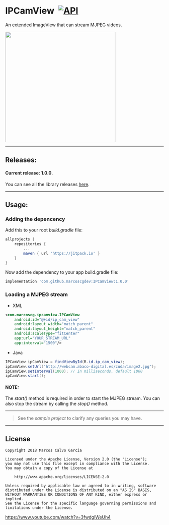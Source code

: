 # IPCamView  [![API](https://img.shields.io/badge/API-9%2B-blue.svg?style=flat)](https://android-arsenal.com/api?level=9)
An extended ImageView that can stream MJPEG videos.

<img src="https://raw.githubusercontent.com/marcoscgdev/IPCamView/master/device-2018-12-14-230350.png" width="350">

---

## Releases:

#### Current release: 1.0.0.

You can see all the library releases [here](https://github.com/marcoscgdev/IPCamView/releases).

---

## Usage:

### Adding the depencency

Add this to your root *build.gradle* file:

```groovy
allprojects {
    repositories {
        ...
        maven { url 'https://jitpack.io' }
    }
}
```

Now add the dependency to your app build.gradle file:

```groovy
implementation 'com.github.marcoscgdev:IPCamView:1.0.0'
```

### Loading a MJPEG stream

 - XML

```xml
<com.marcoscg.ipcamview.IPCamView
    android:id="@+id/ip_cam_view"
    android:layout_width="match_parent"
    android:layout_height="match_parent"
    android:scaleType="fitCenter"
    app:url="YOUR_STREAM_URL"
    app:interval="1500"/>
```

 - Java

```java
IPCamView ipCamView = findViewById(R.id.ip_cam_view);
ipCamView.setUrl("http://webcam.abaco-digital.es/zuda/image2.jpg");
ipCamView.setInterval(1000); // In milliseconds, default 1000
ipCamView.start();
```

#### NOTE:
The _start()_ method is required in order to start the MJPEG stream. You can also stop the stream by calling the _stop()_ method.

---
>See the *sample project* to clarify any queries you may have.

---

## License

```
Copyright 2018 Marcos Calvo García

Licensed under the Apache License, Version 2.0 (the "License");
you may not use this file except in compliance with the License.
You may obtain a copy of the License at

    http://www.apache.org/licenses/LICENSE-2.0

Unless required by applicable law or agreed to in writing, software
distributed under the License is distributed on an "AS IS" BASIS,
WITHOUT WARRANTIES OR CONDITIONS OF ANY KIND, either express or implied.
See the License for the specific language governing permissions and
limitations under the License.
```


https://www.youtube.com/watch?v=3fwdglWeUh4
